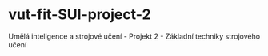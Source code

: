 # vut-fit-SUI-project-2

Umělá inteligence a strojové učení - Projekt 2 - Základní techniky strojového učení
